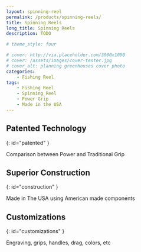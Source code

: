 ```yaml
---
layout: spinning-reel
permalink: /products/spinning-reels/
title: Spinning Reels
long_title: Spinning Reels
description: TODO

# theme_style: four

# cover: http://via.placeholder.com/3000x1000
# cover: /assets/images/cover-tester.jpg
# cover_alt: planning greenhouses cover photo
categories: 
    - Fishing Reel
tags: 
    - Fishing Reel
    - Spinning Reel
    - Power Grip
    - Made in the USA
---
```



## Patented Technology
{: id="patented" }

Comparison between Power and Traditional Grip

## Superior Construction
{: id="construction" }

Made in The USA using American made components

## Customizations
{: id="customizations" }

Engraving, grips, handles, drag, colors, etc